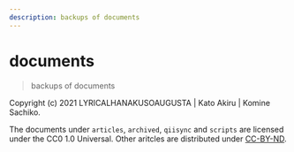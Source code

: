 ```yaml
---
description: backups of documents
---
```


# documents

> backups of documents

Copyright \(c\) 2021 LYRICALHANAKUSOAUGUSTA | Kato Akiru | Komine Sachiko.

The documents under `articles`, `archived`, `qiisync` and `scripts` are licensed under the CC0 1.0 Universal.
Other aritcles are distributed under [CC-BY-ND](https://creativecommons.org/licenses/by-nd/4.0/deed.ja).
